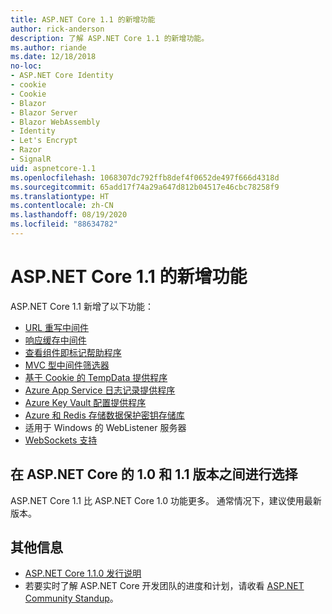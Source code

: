 ```yaml
---
title: ASP.NET Core 1.1 的新增功能
author: rick-anderson
description: 了解 ASP.NET Core 1.1 的新增功能。
ms.author: riande
ms.date: 12/18/2018
no-loc:
- ASP.NET Core Identity
- cookie
- Cookie
- Blazor
- Blazor Server
- Blazor WebAssembly
- Identity
- Let's Encrypt
- Razor
- SignalR
uid: aspnetcore-1.1
ms.openlocfilehash: 1068307dc792ffb8def4f0652de497f666d4318d
ms.sourcegitcommit: 65add17f74a29a647d812b04517e46cbc78258f9
ms.translationtype: HT
ms.contentlocale: zh-CN
ms.lasthandoff: 08/19/2020
ms.locfileid: "88634782"
---
```

# <a name="whats-new-in-aspnet-core-11"></a>ASP.NET Core 1.1 的新增功能

ASP.NET Core 1.1 新增了以下功能：

- [URL 重写中间件](xref:fundamentals/url-rewriting)
- [响应缓存中间件](xref:performance/caching/middleware)
- [查看组件即标记帮助程序](xref:mvc/views/view-components#invoking-a-view-component-as-a-tag-helper)
- [MVC 型中间件筛选器](xref:mvc/controllers/filters#using-middleware-in-the-filter-pipeline)
- [基于 Cookie 的 TempData 提供程序](xref:fundamentals/app-state#tempdata)
- [Azure App Service 日志记录提供程序](xref:fundamentals/logging/index#azure-app-service-provider)
- [Azure Key Vault 配置提供程序](xref:security/key-vault-configuration)
- [Azure 和 Redis 存储数据保护密钥存储库](xref:security/data-protection/implementation/key-storage-providers)
- 适用于 Windows 的 WebListener 服务器
- [WebSockets 支持](xref:fundamentals/websockets)

## <a name="choosing-between-versions-10-and-11-of-aspnet-core"></a>在 ASP.NET Core 的 1.0 和 1.1 版本之间进行选择

ASP.NET Core 1.1 比 ASP.NET Core 1.0 功能更多。 通常情况下，建议使用最新版本。

## <a name="additional-information"></a>其他信息

- [ASP.NET Core 1.1.0 发行说明](https://github.com/dotnet/aspnetcore/releases/tag/1.1.0)
- 若要实时了解 ASP.NET Core 开发团队的进度和计划，请收看 [ASP.NET Community Standup](https://live.asp.net/)。
